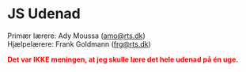 # JS Udenad

Primær lærere: Ady Moussa (amo@rts.dk)<br>
Hjælpelærere: Frank Goldmann (frg@rts.dk)

<span style='color: red'>**Det var IKKE meningen, at jeg skulle lære det hele udenad på én uge.**</span>
